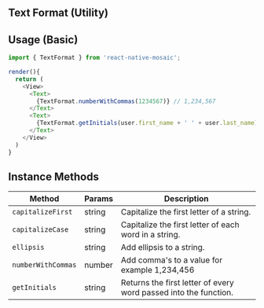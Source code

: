 ## Text Format (Utility)

## Usage (Basic)

```js
import { TextFormat } from 'react-native-mosaic';

render(){
  return (
    <View>
      <Text>
        {TextFormat.numberWithCommas(1234567)} // 1,234,567
      </Text>
      <Text>
        {TextFormat.getInitials(user.first_name + ' ' + user.last_name)}
      </Text>
    </View>
  )
}
```

## Instance Methods

| Method             | Params | Description                                                      |
| ------------------ | ------ | ---------------------------------------------------------------- |
| `capitalizeFirst`  | string | Capitalize the first letter of a string.                         |
| `capitalizeCase`   | string | Capitalize the first letter of each word in a string.            |
| `ellipsis`         | string | Add ellipsis to a string.                                        |
| `numberWithCommas` | number | Add comma's to a value for example 1,234,456                     |
| `getInitials`      | string | Returns the first letter of every word passed into the function. |
